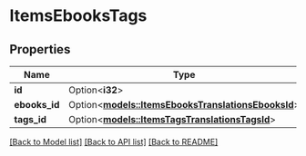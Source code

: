 # ItemsEbooksTags

## Properties

Name | Type | Description | Notes
------------ | ------------- | ------------- | -------------
**id** | Option<**i32**> |  | [optional]
**ebooks_id** | Option<[**models::ItemsEbooksTranslationsEbooksId**](ItemsEbooksTranslations_ebooks_id.md)> |  | [optional]
**tags_id** | Option<[**models::ItemsTagsTranslationsTagsId**](ItemsTagsTranslations_tags_id.md)> |  | [optional]

[[Back to Model list]](../README.md#documentation-for-models) [[Back to API list]](../README.md#documentation-for-api-endpoints) [[Back to README]](../README.md)


